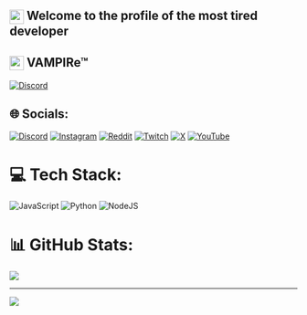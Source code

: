 ## <img src="https://cdn.discordapp.com/emojis/1373456775109541939.webp?size=128&animated=true" width="25" style="vertical-align:middle;" /> Welcome to the profile of the most tired developer

## <img src="https://cdn.discordapp.com/emojis/1369074691309830247.webp?size=128&animated=true" width="25" style="vertical-align:middle;" /> VAMPIRe™
[![Discord](https://cdn.discordapp.com/emojis/1373452236637863936.webp?size=128)](https://discord.gg/https://discord.gg/UCY4eURyM9)

## 🌐 Socials:
[![Discord](https://img.shields.io/badge/Discord-%237289DA.svg?logo=discord&logoColor=white)](https://discord.gg/https://discord.gg/UCY4eURyM9) [![Instagram](https://img.shields.io/badge/Instagram-%23E4405F.svg?logo=Instagram&logoColor=white)](https://instagram.com/https://www.instagram.com/ut.of.game) [![Reddit](https://img.shields.io/badge/Reddit-%23FF4500.svg?logo=Reddit&logoColor=white)](https://reddit.com/user/https://www.reddit.com/user/UTofGAME/) [![Twitch](https://img.shields.io/badge/Twitch-%239146FF.svg?logo=Twitch&logoColor=white)](https://www.twitch.tv/utofgame) [![X](https://img.shields.io/badge/X-black.svg?logo=X&logoColor=white)](https://x.com/https://x.com/UTofGAME) [![YouTube](https://img.shields.io/badge/YouTube-%23FF0000.svg?logo=YouTube&logoColor=white)](https://youtube.com/@https://www.youtube.com/@utofgame) 

# 💻 Tech Stack:
![JavaScript](https://img.shields.io/badge/javascript-%23323330.svg?style=for-the-badge&logo=javascript&logoColor=%23F7DF1E) ![Python](https://img.shields.io/badge/python-3670A0?style=for-the-badge&logo=python&logoColor=ffdd54) ![NodeJS](https://img.shields.io/badge/node.js-6DA55F?style=for-the-badge&logo=node.js&logoColor=white)
# 📊 GitHub Stats:
![](https://nirzak-streak-stats.vercel.app/?user=UT.of.GAME&theme=dark&hide_border=false)<br/>

---
[![](https://visitcount.itsvg.in/api?id=UT.of.GAME&icon=0&color=0)](https://visitcount.itsvg.in)

<!-- Proudly created with GPRM ( https://gprm.itsvg.in ) -->
